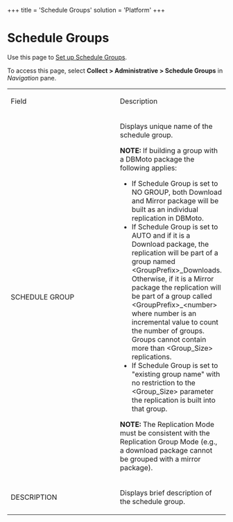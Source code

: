 +++
title = 'Schedule Groups'
solution = 'Platform'
+++

# Schedule Groups

<div class="use">

Use this page to [Set up Schedule
Groups](../Config/Set_Up_Schedule_Groups.htm).

</div>

To access this page, select <span style="font-weight: bold;">Collect \>
Administrative \> Schedule Groups</span> in
<span style="font-style: italic;">Navigation</span> pane.

<table>
<colgroup>
<col style="width: 50%" />
<col style="width: 50%" />
</colgroup>
<tbody>
<tr class="odd">
<td><p>Field</p></td>
<td><p>Description</p></td>
</tr>
<tr class="even">
<td><p>SCHEDULE GROUP</p></td>
<td><p>Displays unique name of the schedule group.</p>
<p><strong>NOTE:</strong> If building a group with a DBMoto package the following applies: </p>
<ul>
<li>If Schedule Group is set to NO GROUP, both Download and Mirror package will be built as an individual replication in DBMoto. </li>
<li>If Schedule Group is set to AUTO and if it is a Download package, the replication will be part of a group named &lt;GroupPrefix&gt;_Downloads. Otherwise, if it is a Mirror package the replication will be part of a group called &lt;GroupPrefix&gt;_&lt;number&gt; where number is an incremental value to count the number of groups. Groups cannot contain more than &lt;Group_Size&gt; replications. </li>
<li>If Schedule Group is set to &quot;existing group name&quot; with no restriction to the &lt;Group_Size&gt; parameter the replication is built into that group.</li>
</ul>
<p><strong>NOTE:</strong> The Replication Mode must be consistent with the Replication Group Mode (e.g., a download package cannot be grouped with a mirror package). </p></td>
</tr>
<tr class="odd">
<td><p>DESCRIPTION</p></td>
<td><p>Displays brief description of the schedule group.</p></td>
</tr>
</tbody>
</table>
